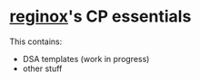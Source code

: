 # [reginox](https://codeforces.com/profile/reginox)'s CP essentials
This contains:
- DSA templates (work in progress)
- other stuff
